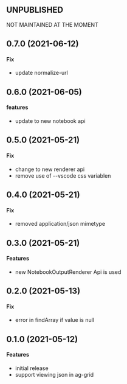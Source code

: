## UNPUBLISHED

NOT MAINTAINED AT THE MOMENT

## 0.7.0 (2021-06-12)

#### Fix
* update normalize-url

## 0.6.0 (2021-06-05)

#### features
* update to new notebook api

## 0.5.0 (2021-05-21)

#### Fix
* change to new renderer api
* remove use of --vscode css variablen

## 0.4.0 (2021-05-21)

#### Fix
* removed application/json mimetype

## 0.3.0 (2021-05-21)

#### Features
* new NotebookOutputRenderer Api is used

## 0.2.0 (2021-05-13)

#### Fix
* error in findArray if value is null

## 0.1.0 (2021-05-12)

#### Features
* initial release
* support viewing json in ag-grid
